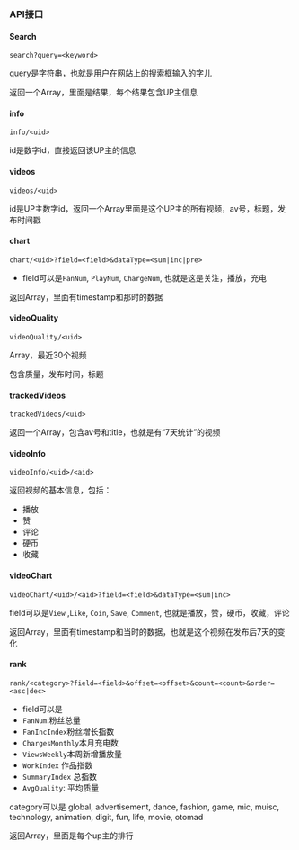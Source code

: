 ### API接口

#### Search

`search?query=<keyword>`

query是字符串，也就是用户在网站上的搜索框输入的字儿

返回一个Array，里面是结果，每个结果包含UP主信息

#### info

`info/<uid>`

id是数字id，直接返回该UP主的信息

#### videos

`videos/<uid>`

id是UP主数字id，返回一个Array里面是这个UP主的所有视频，av号，标题，发布时间戳

#### chart

`chart/<uid>?field=<field>&dataType=<sum|inc|pre>`

* field可以是`FanNum`, `PlayNum`, `ChargeNum`, 也就是这是关注，播放，充电

返回Array，里面有timestamp和那时的数据

#### videoQuality

`videoQuality/<uid>`

Array，最近30个视频

包含质量，发布时间，标题

#### trackedVideos

`trackedVideos/<uid>`

返回一个Array，包含av号和title，也就是有“7天统计”的视频

#### videoInfo

`videoInfo/<uid>/<aid>`

返回视频的基本信息，包括：

* 播放
* 赞
* 评论
* 硬币
* 收藏

#### videoChart

`videoChart/<uid>/<aid>?field=<field>&dataType=<sum|inc>`

field可以是`View` ,`Like`, `Coin`, `Save`, `Comment`, 也就是播放，赞，硬币，收藏，评论

返回Array，里面有timestamp和当时的数据，也就是这个视频在发布后7天的变化

#### rank

`rank/<category>?field=<field>&offset=<offset>&count=<count>&order=<asc|dec>`

* field可以是
* `FanNum`:粉丝总量
* `FanIncIndex`粉丝增长指数
* `ChargesMonthly`本月充电数
* `ViewsWeekly`本周新增播放量
* `WorkIndex` 作品指数
* `SummaryIndex` 总指数
* `AvgQuality`: 平均质量

category可以是 global, advertisement, dance, fashion, game, mic, muisc, technology, animation, digit, fun, life, movie, otomad

返回Array，里面是每个up主的排行